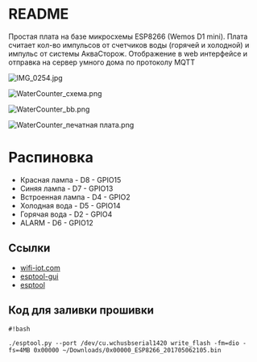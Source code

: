 # README #

Простая плата на базе микросхемы ESP8266 (Wemos D1 mini). Плата считает кол-во импульсов от счетчиков воды (горячей и холодной) и импульс от системы АкваСторож.
Отображение в web интерфейсе и отправка на сервер умного дома по протоколу MQTT

![IMG_0254.jpg](https://bitbucket.org/repo/qEzRgg4/images/1915490043-IMG_0254.jpg)

![WaterCounter_схема.png](https://bitbucket.org/repo/qEzRgg4/images/1898141265-WaterCounter_%D1%81%D1%85%D0%B5%D0%BC%D0%B0.png)

![WaterCounter_bb.png](https://bitbucket.org/repo/qEzRgg4/images/601045342-WaterCounter_bb.png)

![WaterCounter_печатная плата.png](https://bitbucket.org/repo/qEzRgg4/images/3705732514-WaterCounter_%D0%BF%D0%B5%D1%87%D0%B0%D1%82%D0%BD%D0%B0%D1%8F%20%D0%BF%D0%BB%D0%B0%D1%82%D0%B0.png)

# Распиновка #
* Красная лампа - D8 - GPIO15
* Синяя лампа - D7 - GPIO13
* Встроенная лампа - D4 - GPIO2
* Холодная вода - D5 - GPIO14
* Горячая вода - D2 - GPIO4
* ALARM - D6 - GPIO12






## Ссылки ##
* [wifi-iot.com](https://wifi-iot.com/)
* [esptool-gui](https://github.com/Rodmg/esptool-gui)
* [esptool](https://github.com/espressif/esptool)


## Код для заливки прошивки ##
```
#!bash

./esptool.py --port /dev/cu.wchusbserial1420 write_flash -fm=dio -fs=4MB 0x00000 ~/Downloads/0x00000_ESP8266_201705062105.bin

```